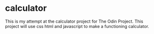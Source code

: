 # calculator

This is my attempt at the calculator project for The Odin Project. This project will use css html and javascript to make a functioning calculator.
